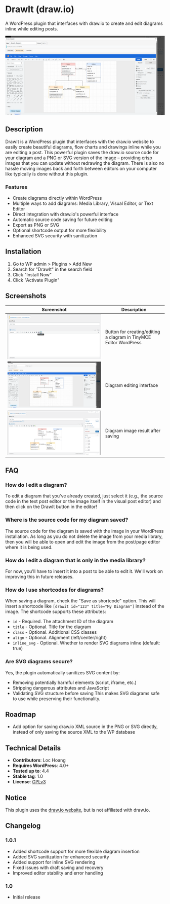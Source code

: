 # DrawIt (draw.io)

A WordPress plugin that interfaces with draw.io to create and edit diagrams inline while editing posts.

![Screenshot 2](screenshots/Screenshot_2.png)

## Description

DrawIt is a WordPress plugin that interfaces with the draw.io website to easily create beautiful diagrams, flow charts and drawings inline while you are editing a post. This powerful plugin saves the draw.io source code for your diagram and a PNG or SVG version of the image – providing crisp images that you can update without redrawing the diagram. There is also no hassle moving images back and forth between editors on your computer like typically is done without this plugin.

### Features

- Create diagrams directly within WordPress
- Multiple ways to add diagrams: Media Library, Visual Editor, or Text Editor
- Direct integration with draw.io's powerful interface
- Automatic source code saving for future editing
- Export as PNG or SVG
- Optional shortcode output for more flexibility
- Enhanced SVG security with sanitization

## Installation

1. Go to WP admin > Plugins > Add New
2. Search for "DrawIt" in the search field
3. Click "Install Now"
4. Click "Activate Plugin"

## Screenshots

| Screenshot | Description |
|------------|-------------|
| ![Creating/editing diagram](screenshots/Screenshot_1.png) | Button for creating/editing a diagram in TinyMCE Editor WordPress |
| ![Diagram interface](screenshots/Screenshot_2.png) | Diagram editing interface |
| ![Final result](screenshots/Screenshot_3.png) | Diagram image result after saving |

## FAQ

### How do I edit a diagram?

To edit a diagram that you've already created, just select it (e.g., the source code in the text post editor or the image itself in the visual post editor) and then click on the DrawIt button in the editor!

### Where is the source code for my diagram saved?

The source code for the diagram is saved with the image in your WordPress installation. As long as you do not delete the image from your media library, then you will be able to open and edit the image from the post/page editor where it is being used.

### How do I edit a diagram that is only in the media library?

For now, you'll have to insert it into a post to be able to edit it. We'll work on improving this in future releases.

### How do I use shortcodes for diagrams?

When saving a diagram, check the "Save as shortcode" option. This will insert a shortcode like `[drawit id="123" title="My Diagram"]` instead of the image. The shortcode supports these attributes:

- `id` - Required. The attachment ID of the diagram
- `title` - Optional. Title for the diagram
- `class` - Optional. Additional CSS classes
- `align` - Optional. Alignment (left/center/right)
- `inline_svg` - Optional. Whether to render SVG diagrams inline (default: true)

### Are SVG diagrams secure?

Yes, the plugin automatically sanitizes SVG content by:

- Removing potentially harmful elements (script, iframe, etc.)
- Stripping dangerous attributes and JavaScript
- Validating SVG structure before saving
This makes SVG diagrams safe to use while preserving their functionality.

## Roadmap

- Add option for saving draw.io XML source in the PNG or SVG directly, instead of only saving the source XML to the WP database

## Technical Details

- **Contributors**: Loc Hoang
- **Requires WordPress**: 4.0+
- **Tested up to**: 4.4
- **Stable tag**: 1.0
- **License**: [GPLv3](http://www.gnu.org/licenses/gpl-2.0.html)

## Notice

This plugin uses the [draw.io website](https://www.draw.io/), but is not affiliated with draw.io.

## Changelog

### 1.0.1

- Added shortcode support for more flexible diagram insertion
- Added SVG sanitization for enhanced security
- Added support for inline SVG rendering
- Fixed issues with draft saving and recovery
- Improved editor stability and error handling

### 1.0

- Initial release
